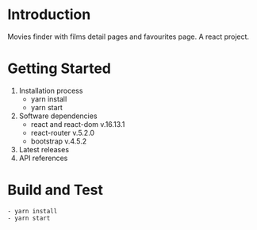 # Introduction 
Movies finder with films detail pages and favourites page. A react project.

# Getting Started
1.	Installation process
    - yarn install
    - yarn start 
2.	Software dependencies
    - react and react-dom v.16.13.1
    - react-router v.5.2.0
    - bootstrap v.4.5.2
3.	Latest releases
4.	API references

# Build and Test
    - yarn install
    - yarn start 